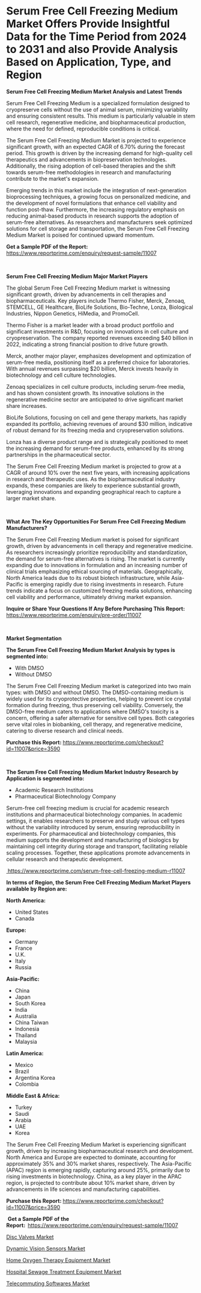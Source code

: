 <p><h1>Serum Free Cell Freezing Medium Market Offers Provide Insightful Data for the Time Period from 2024 to 2031 and also Provide Analysis Based on Application, Type, and Region</h1></p><p><strong>Serum Free Cell Freezing Medium Market Analysis and Latest Trends</strong></p>
<p><p>Serum Free Cell Freezing Medium is a specialized formulation designed to cryopreserve cells without the use of animal serum, minimizing variability and ensuring consistent results. This medium is particularly valuable in stem cell research, regenerative medicine, and biopharmaceutical production, where the need for defined, reproducible conditions is critical.</p><p>The Serum Free Cell Freezing Medium Market is projected to experience significant growth, with an expected CAGR of 6.70% during the forecast period. This growth is driven by the increasing demand for high-quality cell therapeutics and advancements in biopreservation technologies. Additionally, the rising adoption of cell-based therapies and the shift towards serum-free methodologies in research and manufacturing contribute to the market's expansion.</p><p>Emerging trends in this market include the integration of next-generation bioprocessing techniques, a growing focus on personalized medicine, and the development of novel formulations that enhance cell viability and function post-thaw. Furthermore, the increasing regulatory emphasis on reducing animal-based products in research supports the adoption of serum-free alternatives. As researchers and manufacturers seek optimized solutions for cell storage and transportation, the Serum Free Cell Freezing Medium Market is poised for continued upward momentum.</p></p>
<p><strong>Get a Sample PDF of the Report:&nbsp;</strong> <a href="https://www.reportprime.com/enquiry/request-sample/11007">https://www.reportprime.com/enquiry/request-sample/11007</a></p>
<p>&nbsp;</p>
<p><strong>Serum Free Cell Freezing Medium Major Market Players</strong></p>
<p><p>The global Serum Free Cell Freezing Medium market is witnessing significant growth, driven by advancements in cell therapies and biopharmaceuticals. Key players include Thermo Fisher, Merck, Zenoaq, STEMCELL, GE Healthcare, BioLife Solutions, Bio-Techne, Lonza, Biological Industries, Nippon Genetics, HiMedia, and PromoCell.</p><p>Thermo Fisher is a market leader with a broad product portfolio and significant investments in R&D, focusing on innovations in cell culture and cryopreservation. The company reported revenues exceeding $40 billion in 2022, indicating a strong financial position to drive future growth.</p><p>Merck, another major player, emphasizes development and optimization of serum-free media, positioning itself as a preferred choice for laboratories. With annual revenues surpassing $20 billion, Merck invests heavily in biotechnology and cell culture technologies.</p><p>Zenoaq specializes in cell culture products, including serum-free media, and has shown consistent growth. Its innovative solutions in the regenerative medicine sector are anticipated to drive significant market share increases.</p><p>BioLife Solutions, focusing on cell and gene therapy markets, has rapidly expanded its portfolio, achieving revenues of around $30 million, indicative of robust demand for its freezing media and cryopreservation solutions.</p><p>Lonza has a diverse product range and is strategically positioned to meet the increasing demand for serum-free products, enhanced by its strong partnerships in the pharmaceutical sector.</p><p>The Serum Free Cell Freezing Medium market is projected to grow at a CAGR of around 10% over the next five years, with increasing applications in research and therapeutic uses. As the biopharmaceutical industry expands, these companies are likely to experience substantial growth, leveraging innovations and expanding geographical reach to capture a larger market share.</p></p>
<p>&nbsp;</p>
<p><strong>What Are The Key Opportunities For Serum Free Cell Freezing Medium Manufacturers?</strong></p>
<p><p>The Serum Free Cell Freezing Medium market is poised for significant growth, driven by advancements in cell therapy and regenerative medicine. As researchers increasingly prioritize reproducibility and standardization, the demand for serum-free alternatives is rising. The market is currently expanding due to innovations in formulation and an increasing number of clinical trials emphasizing ethical sourcing of materials. Geographically, North America leads due to its robust biotech infrastructure, while Asia-Pacific is emerging rapidly due to rising investments in research. Future trends indicate a focus on customized freezing media solutions, enhancing cell viability and performance, ultimately driving market expansion.</p></p>
<p><strong>Inquire or Share Your Questions If Any Before Purchasing This Report:</strong> <a href="https://www.reportprime.com/enquiry/pre-order/11007">https://www.reportprime.com/enquiry/pre-order/11007</a></p>
<p>&nbsp;</p>
<p><strong>Market Segmentation</strong></p>
<p><strong>The Serum Free Cell Freezing Medium Market Analysis by types is segmented into:</strong></p>
<p><ul><li>With DMSO</li><li>Without DMSO</li></ul></p>
<p><p>The Serum Free Cell Freezing Medium market is categorized into two main types: with DMSO and without DMSO. The DMSO-containing medium is widely used for its cryoprotective properties, helping to prevent ice crystal formation during freezing, thus preserving cell viability. Conversely, the DMSO-free medium caters to applications where DMSO's toxicity is a concern, offering a safer alternative for sensitive cell types. Both categories serve vital roles in biobanking, cell therapy, and regenerative medicine, catering to diverse research and clinical needs.</p></p>
<p><strong>Purchase this Report:&nbsp;</strong><a href="https://www.reportprime.com/checkout?id=11007&price=3590">https://www.reportprime.com/checkout?id=11007&price=3590</a></p>
<p>&nbsp;</p>
<p><strong>The Serum Free Cell Freezing Medium Market Industry Research by Application is segmented into:</strong></p>
<p><ul><li>Academic Research Institutions</li><li>Pharmaceutical Biotechnology Company</li></ul></p>
<p><p>Serum-free cell freezing medium is crucial for academic research institutions and pharmaceutical biotechnology companies. In academic settings, it enables researchers to preserve and study various cell types without the variability introduced by serum, ensuring reproducibility in experiments. For pharmaceutical and biotechnology companies, this medium supports the development and manufacturing of biologics by maintaining cell integrity during storage and transport, facilitating reliable scaling processes. Together, these applications promote advancements in cellular research and therapeutic development.</p></p>
<p><a href="https://www.reportprime.com/serum-free-cell-freezing-medium-r11007">&nbsp;https://www.reportprime.com/serum-free-cell-freezing-medium-r11007</a></p>
<p><strong>In terms of Region, the Serum Free Cell Freezing Medium Market Players available by Region are:</strong></p>
<p>
    <p> <strong> North America: </strong>
        <ul>
            <li>United States</li>
            <li>Canada</li>
        </ul>
        </p> 
    <p> <strong> Europe: </strong>
        <ul>
            <li>Germany</li>
            <li>France</li>
            <li>U.K.</li>
            <li>Italy</li>
            <li>Russia</li>
        </ul>
        </p> 
    <p> <strong> Asia-Pacific: </strong>
        <ul>
            <li>China</li>
            <li>Japan</li>
            <li>South Korea</li>
            <li>India</li>
            <li>Australia</li>
            <li>China Taiwan</li>
            <li>Indonesia</li>
            <li>Thailand</li>
            <li>Malaysia</li>
        </ul>
        </p> 
    <p> <strong> Latin America: </strong>
        <ul>
            <li>Mexico</li>
            <li>Brazil</li>
            <li>Argentina Korea</li>
            <li>Colombia</li>
        </ul>
        </p> 
    <p> <strong> Middle East & Africa: </strong>
        <ul>
            <li>Turkey</li>
            <li>Saudi</li>
            <li>Arabia</li>
            <li>UAE</li>
            <li>Korea</li>
        </ul>
    </p>
    </p>
<p><p>The Serum Free Cell Freezing Medium Market is experiencing significant growth, driven by increasing biopharmaceutical research and development. North America and Europe are expected to dominate, accounting for approximately 35% and 30% market shares, respectively. The Asia-Pacific (APAC) region is emerging rapidly, capturing around 25%, primarily due to rising investments in biotechnology. China, as a key player in the APAC region, is projected to contribute about 10% market share, driven by advancements in life sciences and manufacturing capabilities.</p></p>
<p><strong>Purchase this Report: </strong><a href="https://www.reportprime.com/checkout?id=11007&price=3590">https://www.reportprime.com/checkout?id=11007&price=3590</a></p>
<p>&nbsp;<strong>Get a Sample PDF of the Report:&nbsp;&nbsp;</strong><a href="https://www.reportprime.com/enquiry/request-sample/11007">https://www.reportprime.com/enquiry/request-sample/11007</a></p>
<p><strong></strong></p>
<p><p><a href="https://issuu.com/reportprime-2/docs/disc-valves-market-size-2030.pptx_1cf8782f756dee">Disc Valves Market</a></p><p><a href="https://www.linkedin.com/pulse/dynamic-vision-sensors-market-size-growth-trends-statistics-hxuve?trackingId=g3o2UvwbQiq0TaejNbJe7w%3D%3D">Dynamic Vision Sensors Market</a></p><p><a href="https://github.com/ParvinKhatun77/Market-Research-Report-List-1/blob/main/home-oxygen-therapy-equipment-market.md">Home Oxygen Therapy Equipment Market</a></p><p><a href="https://medium.com/@gazmirbaku131/the-hospital-sewage-treatment-equipment-market-is-anticipated-to-experience-significant-growth-3f35bfcc767a">Hospital Sewage Treatment Equipment Market</a></p><p><a href="https://medium.com/@gazmirbaku131/the-telecommuting-softwares-market-prioritizes-cost-control-and-efficiency-enhancement-d4691d29faaa?postPublishedType=initial">Telecommuting Softwares Market</a></p></p>